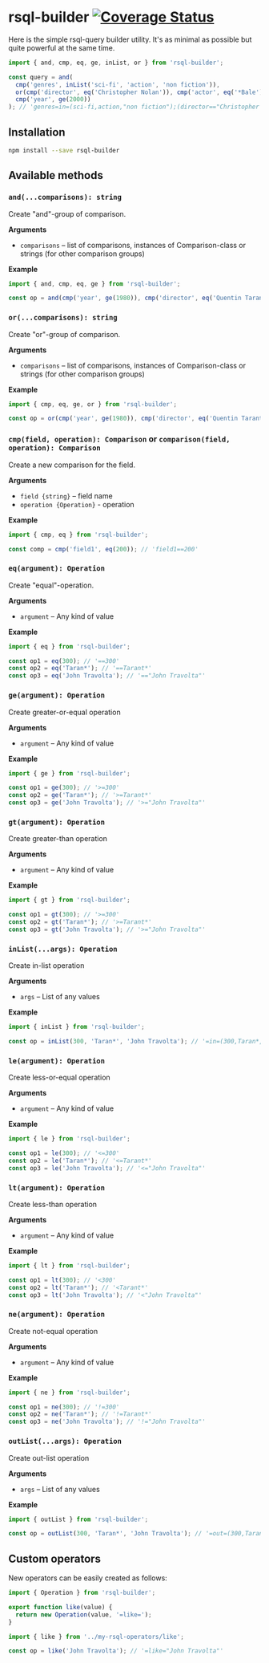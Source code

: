 # rsql-builder [![Coverage Status](https://coveralls.io/repos/github/RomiC/rsql-builder/badge.svg)](https://coveralls.io/github/RomiC/rsql-builder)

Here is the simple rsql-query builder utility. It's as minimal as possible but quite powerful at the same time.

```js
import { and, cmp, eq, ge, inList, or } from 'rsql-builder';

const query = and(
  cmp('genres', inList('sci-fi', 'action', 'non fiction')),
  or(cmp('director', eq('Christopher Nolan')), cmp('actor', eq('*Bale'))),
  cmp('year', ge(2000))
); // 'genres=in=(sci-fi,action,"non fiction");(director=="Christopher Nolan",actor==*Bale);year>=2000'
```

## Installation

```sh
npm install --save rsql-builder
```

## Available methods

### `and(...comparisons): string`

Create "and"-group of comparison.

**Arguments**

- `comparisons` – list of comparisons, instances of Comparison-class or strings (for other comparison groups)

**Example**

```js
import { and, cmp, eq, ge } from 'rsql-builder';

const op = and(cmp('year', ge(1980)), cmp('director', eq('Quentin Tarantino'))); // 'year>=1980;director=="Quentin Tarantino"
```

### `or(...comparisons): string`

Create "or"-group of comparison.

**Arguments**

- `comparisons` – list of comparisons, instances of Comparison-class or strings (for other comparison groups)

**Example**

```js
import { cmp, eq, ge, or } from 'rsql-builder';

const op = or(cmp('year', ge(1980)), cmp('director', eq('Quentin Tarantino'))); // 'year>=1980,director=="Quentin Tarantino"
```

### `cmp(field, operation): Comparison` or `comparison(field, operation): Comparison`

Create a new comparison for the field.

**Arguments**

- `field {string}` – field name
- `operation {Operation}` - operation

**Example**

```js
import { cmp, eq } from 'rsql-builder';

const comp = cmp('field1', eq(200)); // 'field1==200'
```

### `eq(argument): Operation`

Create "equal"-operation.

**Arguments**

- `argument` – Any kind of value

**Example**

```js
import { eq } from 'rsql-builder';

const op1 = eq(300); // '==300'
const op2 = eq('Taran*'); // '==Tarant*'
const op3 = eq('John Travolta'); // '=="John Travolta"'
```

### `ge(argument): Operation`

Create greater-or-equal operation

**Arguments**

- `argument` – Any kind of value

**Example**

```js
import { ge } from 'rsql-builder';

const op1 = ge(300); // '>=300'
const op2 = ge('Taran*'); // '>=Tarant*'
const op3 = ge('John Travolta'); // '>="John Travolta"'
```

### `gt(argument): Operation`

Create greater-than operation

**Arguments**

- `argument` – Any kind of value

**Example**

```js
import { gt } from 'rsql-builder';

const op1 = gt(300); // '>=300'
const op2 = gt('Taran*'); // '>=Tarant*'
const op3 = gt('John Travolta'); // '>="John Travolta"'
```

### `inList(...args): Operation`

Create in-list operation

**Arguments**

- `args` – List of any values

**Example**

```js
import { inList } from 'rsql-builder';

const op = inList(300, 'Taran*', 'John Travolta'); // '=in=(300,Taran*,"John Travolta")'
```

### `le(argument): Operation`

Create less-or-equal operation

**Arguments**

- `argument` – Any kind of value

**Example**

```js
import { le } from 'rsql-builder';

const op1 = le(300); // '<=300'
const op2 = le('Taran*'); // '<=Tarant*'
const op3 = le('John Travolta'); // '<="John Travolta"'
```

### `lt(argument): Operation`

Create less-than operation

**Arguments**

- `argument` – Any kind of value

**Example**

```js
import { lt } from 'rsql-builder';

const op1 = lt(300); // '<300'
const op2 = lt('Taran*'); // '<Tarant*'
const op3 = lt('John Travolta'); // '<"John Travolta"'
```

### `ne(argument): Operation`

Create not-equal operation

**Arguments**

- `argument` – Any kind of value

**Example**

```js
import { ne } from 'rsql-builder';

const op1 = ne(300); // '!=300'
const op2 = ne('Taran*'); // '!=Tarant*'
const op3 = ne('John Travolta'); // '!="John Travolta"'
```

### `outList(...args): Operation`

Create out-list operation

**Arguments**

- `args` – List of any values

**Example**

```js
import { outList } from 'rsql-builder';

const op = outList(300, 'Taran*', 'John Travolta'); // '=out=(300,Taran*,"John Travolta")'
```

## Custom operators

New operators can be easily created as follows:

```js
import { Operation } from 'rsql-builder';

export function like(value) {
  return new Operation(value, '=like=');
}
```

```js
import { like } from '../my-rsql-operators/like';

const op = like('John Travolta'); // '=like="John Travolta"'
```
